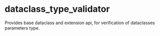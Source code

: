 # dataclass_type_validator
Provides base dataclass and extension api, for verification of dataclasses parameters type. 
